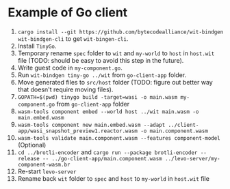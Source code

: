 # Example of Go client

1. `cargo install --git https://github.com/bytecodealliance/wit-bindgen wit-bindgen-cli` to get `wit-bingen-cli`.
2. Install `TinyGo`.
3. Temporary rename `spec` folder to `wit` and `my-world` to `host` in `host.wit` file (TODO: should be easy to avoid this step in the future).
4. Write guest code in `my-component.go`.
5. Run `wit-bindgen tiny-go ../wit` from `go-client-app` folder.
6. Move generated files to `src/host` folder (TODO: figure out better way that doesn't require moving files).
7. `GOPATH=$(pwd) tinygo build -target=wasi -o main.wasm my-component.go` from `go-client-app` folder
8. `wasm-tools component embed --world host ../wit main.wasm -o main.embed.wasm`
9. `wasm-tools component new main.embed.wasm --adapt ../client-app/wasi_snapshot_preview1.reactor.wasm -o main.component.wasm`
10. `wasm-tools validate main.component.wasm --features component-model` (Optional)
11. `cd ../brotli-encoder` and `cargo run --package brotli-encoder --release -- ../go-client-app/main.component.wasm ../levo-server/my-component-wasm.br`
12. Re-start `levo-server`
13. Rename back `wit` folder to `spec` and `host` to `my-world` in `host.wit` file
